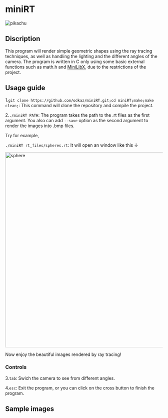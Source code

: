 # miniRT
![pikachu](https://user-images.githubusercontent.com/47331394/146163268-bba1d537-9dc3-4c75-89ea-b32aec9215eb.gif)

## Discription
This program will render simple geometric shapes using the ray tracing techniques, as well as handling the lighting and the different angles of the camera. The program is written in C only using some basic external functions such as math.h and [MiniLibX](https://harm-smits.github.io/42docs/libs/minilibx), due to the restrictions of the project.

## Usage guide
1.```git clone https://github.com/odkaz/miniRT.git;cd miniRT;make;make clean;```: This command will clone the repository and compile the project.

2.```./miniRT PATH```: The program takes the path to the .rt files as the first argument. You also can add ```--save``` option as the second argument to render the images into .bmp files.

Try for example,

```./miniRT rt_files/spheres.rt```: It will open an window like this ↓

<img width="624" alt="sphere" src="https://user-images.githubusercontent.com/47331394/146485760-f2e8a293-874b-4252-afba-bf661172c42e.png">

Now enjoy the beautiful images rendered by ray tracing!

### Controls

3.```tab```: Swich the camera to see from different angles.

4.```esc```: Exit the program, or you can click on the cross button to finish the program.

## Sample images
